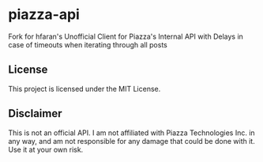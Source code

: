 # piazza-api

Fork for hfaran's Unofficial Client for Piazza's Internal API with Delays in case of timeouts when iterating through all posts


## License

This project is licensed under the MIT License.


## Disclaimer

This is not an official API. I am not affiliated with Piazza Technologies Inc.
in any way, and am not responsible for any damage that could be done with it. 
Use it at your own risk.
